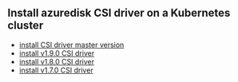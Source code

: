 ## Install azuredisk CSI driver on a Kubernetes cluster

 - [install CSI driver master version](./install-csi-driver-master.md)
 - [install v1.9.0 CSI driver](./install-csi-driver-v1.9.0.md)
 - [install v1.8.0 CSI driver](./install-csi-driver-v1.8.0.md)
 - [install v1.7.0 CSI driver](./install-csi-driver-v1.7.0.md)
